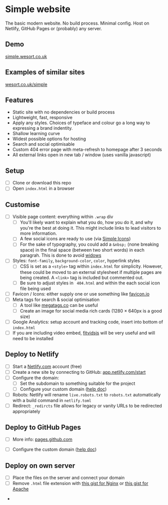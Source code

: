 # Simple website
The basic modern website. No build process. Minimal config. Host on Netlify, GitHub Pages or (probably) any server.

## Demo
[simple.wesort.co.uk](http://simple.wesort.co.uk)

## Examples of similar sites
[wesort.co.uk/simple](https://wesort.co.uk/simple)

## Features
- Static site with no dependencies or build process
- Lightweight, fast, responsive
- Apply any styles. Choices of typeface and colour go a long way to expressing a brand indentity.
- Shallow learning curve
- Widest possible options for hosting
- Search and social optimisable
- Custom 404 error page with meta-refresh to homepage after 3 seconds
- All external links open in new tab / window (uses vanilla javascript)

## Setup
- [ ] Clone or download this repo
- [ ] Open `index.html` in a browser

## Customise
- [ ] Visible page content: everything within `.wrap` div
  - [ ] You'll likely want to explain what you do, how you do it, and why you're the best at doing it. This might include links to lead visitors to more information.
  - [ ] A few social icons are ready to use (via [Simple Icons](https://simpleicons.org/))
  - [ ] For the sake of typography, you could add a `&nbsp;` (none breaking space) in the final space (between two short words) in each paragrah. This is done to avoid [widows](https://practicaltypography.com/widow-and-orphan-control.html)
- [ ] Styles: `font-family`, `background-color`, `color`, hyperlink styles
  - [ ] CSS is set as a `<style>` tag within `index.html` for simplicity. However, these could be moved to an external stylesheet if multiple pages are being created. A `<link>` tag is included but commented out.
  - [ ] Be sure to adjust styles in ` 404.html` and within the each social icon file being used
- [ ] Favicon / Icons: either supply one or use something like [favicon.io](https://favicon.io/)
- [ ] Meta tags for search & social optimisation
  - [ ] A tool like [megatags.co](https://megatags.co) can be useful
  - [ ] Create an image for social media rich cards (1280 × 640px is a good size)
- [ ] Google Analytics: setup account and tracking code, insert into bottom of `index.html`
- [ ] If you are including video embed, [fitvidsjs](http://fitvidsjs.com/) will be very useful and will need to be installed

## Deploy to Netlify
- [ ] Start a [Netlify.com](https://app.netlify.com/) account (free)
- [ ] Create a new site by connecting to GitHub: [app.netlify.com/start](https://app.netlify.com/start)
- [ ] Configure the domain:
    - [ ] Set the subdomain to something suitable for the project
    - [ ] Configure your custom domain ([help doc](https://www.netlify.com/docs/custom-domains))
- [ ] Robots: Netlify will rename `live.robots.txt` to `robots.txt` automatically with a build command in `netlify.toml`
- [ ] Redirect: `_redircts` file allows for legacy or vanity URLs to be redirected appropriately

## Deploy to GitHub Pages
- [ ] More info: [pages.github.com](https://pages.github.com/)
- [ ] Configure the custom domain ([help doc](https://help.github.com/en/articles/managing-a-custom-domain-for-your-github-pages-site#configuring-an-apex-domain))

 
## Deploy on own server
- [ ] Place the files on the server and connect your domain
- [ ] Remove `.html` file extension with [this gist for Nginx](https://gist.github.com/wesort/a10c1d6edf62bc693fb7015cdd0dde2a) or [this gist for Apache](https://gist.github.com/wesort/645e3f54ca35ac6abcdd100c0f24d2ad)
-
